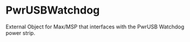 # PwrUSBWatchdog
External Object for Max/MSP that interfaces with the PwrUSB Watchdog power strip. 
